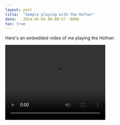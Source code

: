 ```yaml
---
layout: post
title:  "Sample playing with the Hofner"
date:   2024-05-04 08:00:57 -0800
toc: true
---
```


Here's an embedded video of me playing the Hofner:

<video width="320" height="240" controls>
  <source src="https://s3.us-east-2.amazonaws.com/cfreundlich.github.io/output.mp4" type="video/mp4">
  Your browser does not support the video tag.
</video>

